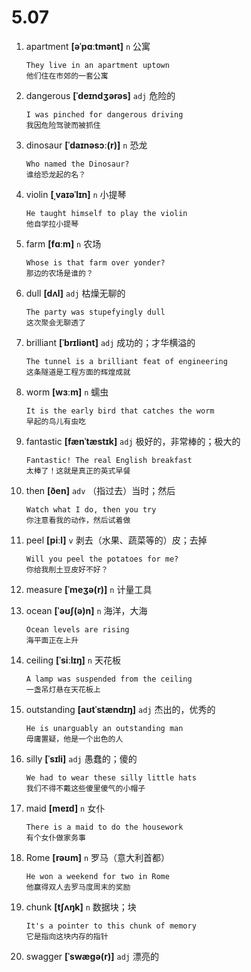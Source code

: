 # 5.07

1. apartment **[əˈpɑːtmənt]** `n` 公寓

   ```
   They live in an apartment uptown
   他们住在市郊的一套公寓
   ```

2. dangerous **[ˈdeɪndʒərəs]** `adj` 危险的

   ```
   I was pinched for dangerous driving
   我因危险驾驶而被抓住
   ```

3. dinosaur **[ˈdaɪnəsɔː(r)]** `n` 恐龙

   ```
   Who named the Dinosaur?
   谁给恐龙起的名？
   ```

4. violin **[ˌvaɪəˈlɪn]** `n` 小提琴

   ```
   He taught himself to play the violin
   他自学拉小提琴
   ```

5. farm **[fɑːm]** `n` 农场

   ```
   Whose is that farm over yonder?
   那边的农场是谁的？
   ```

6. dull **[dʌl]** `adj` 枯燥无聊的

   ```
   The party was stupefyingly dull
   这次聚会无聊透了
   ```

7. brilliant **[ˈbrɪliənt]** `adj` 成功的；才华横溢的

   ```
   The tunnel is a brilliant feat of engineering
   这条隧道是工程方面的辉煌成就
   ```

8. worm **[wɜːm]** `n` 蠕虫

   ```
   It is the early bird that catches the worm
   早起的鸟儿有虫吃
   ```

9. fantastic **[fænˈtæstɪk]** `adj` 极好的，非常棒的；极大的

   ```
   Fantastic! The real English breakfast
   太棒了！这就是真正的英式早餐
   ```

10. then **[ðen]** `adv` （指过去）当时；然后

    ```
    Watch what I do, then you try
    你注意看我的动作，然后试着做
    ```

11. peel **[piːl]** `v` 剥去（水果、蔬菜等的）皮；去掉

    ```
    Will you peel the potatoes for me?
    你给我削土豆皮好不好？
    ```

12. measure **[ˈmeʒə(r)]** `n` 计量工具

13. ocean **[ˈəʊʃ(ə)n]** `n` 海洋，大海

    ```
    Ocean levels are rising
    海平面正在上升
    ```

14. ceiling **[ˈsiːlɪŋ]** `n` 天花板

    ```
    A lamp was suspended from the ceiling
    一盏吊灯悬在天花板上
    ```

15. outstanding **[aʊtˈstændɪŋ]** `adj` 杰出的，优秀的

    ```
    He is unarguably an outstanding man
    毋庸置疑，他是一个出色的人
    ```

16. silly **[ˈsɪli]** `adj` 愚蠢的；傻的

    ```
    We had to wear these silly little hats
    我们不得不戴这些傻里傻气的小帽子
    ```

17. maid **[meɪd]** `n` 女仆

    ```
    There is a maid to do the housework
    有个女仆做家务事
    ```

18. Rome **[rəʊm]** `n` 罗马（意大利首都）

    ```
    He won a weekend for two in Rome
    他赢得双人去罗马度周末的奖励
    ```

19. chunk **[tʃʌŋk]** `n` 数据块；块

    ```
    It's a pointer to this chunk of memory
    它是指向这块内存的指针
    ```

20. swagger **[ˈswæɡə(r)]** `adj` 漂亮的
